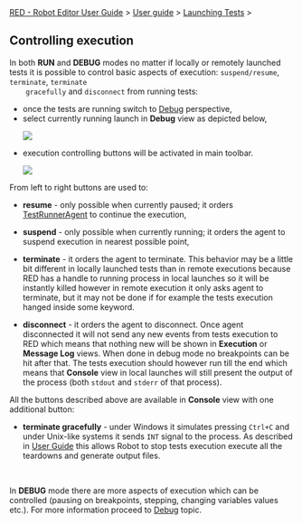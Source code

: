 <html>
<head>
<link href="PLUGINS_ROOT/org.robotframework.ide.eclipse.main.plugin.doc.user/help/style.css" rel="stylesheet" type="text/css"/>
</head>
<body>
<a href="../../index.html">RED - Robot Editor User Guide</a> &gt; <a href="../user_guide.html">User guide</a> &gt; <a href="../launching.html">Launching Tests</a> &gt; 
	<h2>Controlling execution</h2>
<p>In both <b>RUN</b> and <b>DEBUG</b> modes no matter if locally or remotely launched tests it is possible to 
	control basic aspects of execution: <code>suspend/resume</code>, <code>terminate</code>, <code>terminate 
	gracefully</code> and <code>disconnect</code> from running tests:
	</p>
<ul>
<li>once the tests are running switch to <a class="command" href="javascript:executeCommand('org.eclipse.ui.perspectives.showPerspective(org.eclipse.ui.perspectives.showPerspective.perspectiveId=org.eclipse.debug.ui.DebugPerspective)')">
			Debug</a> perspective,
		</li>
<li>select currently running launch in <b>Debug</b> view as depicted below,
		<p><img src="images/ui_launch_selection.png"/></p>
</li>
<li>execution controlling buttons will be activated in main toolbar.
		<p><img src="images/ui_control_execution.png"/></p>
</li>
</ul>
<p>From left to right buttons are used to:
	</p>
<ul>
<li><b>resume</b> - only possible when currently paused; it orders <a href="red_agent.html">TestRunnerAgent</a>
		to continue the execution,
		<p></p></li>
<li><b>suspend</b> - only possible when currently running; it orders the agent to suspend execution in nearest
		possible point,
		<p></p></li>
<li><b>terminate</b> - it orders the agent to terminate. This behavior may be a little bit different in locally 
		launched tests than in remote executions because RED has a handle to running process in local launches so it will be 
		instantly killed however in remote execution it only asks agent to terminate, but it may not be done if 
		for example the tests execution hanged inside some keyword.
		<p></p></li>
<li><b>disconnect</b> - it orders the agent to disconnect. Once agent disconnected it will not send any new
		events from tests execution to RED which means that nothing new will be shown in <b>Execution</b> or 
		<b>Message Log</b> views. When done in debug mode no breakpoints can be hit after that. The tests execution 
		should however run till the end which means that <b>Console</b> view in local launches will still present
		the output of the process (both <code>stdout</code> and <code>stderr</code> of that process).
		</li>
</ul>
<p>All the buttons described above are available in <b>Console</b> view with one additional button:
	</p>
<ul>
<li><b>terminate gracefully</b> - under Windows it simulates pressing <code>Ctrl+C</code> and under Unix-like 
	   systems it sends <code>INT</code> signal to the process. As described in <a class="external" href="http://robotframework.org/robotframework/latest/RobotFrameworkUserGuide.html#stopping-test-execution-gracefully" target="_blank">
	   User Guide</a> this allows Robot to stop tests execution execute all the teardowns and generate 
	   output files.
	   </li>
</ul>
<br/>
<p>In <b>DEBUG</b> mode there are more aspects of execution which can be controlled (pausing on breakpoints,
	stepping, changing variables values etc.). For more information proceed to <a href="debug.html">Debug</a> topic.
	</p>
<br/>
</body>
</html>